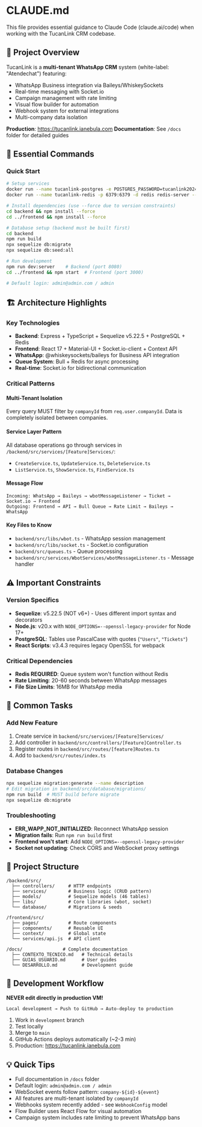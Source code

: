 # CLAUDE.md

This file provides essential guidance to Claude Code (claude.ai/code) when working with the TucanLink CRM codebase.

## 🎯 Project Overview

TucanLink is a **multi-tenant WhatsApp CRM** system (white-label: "Atendechat") featuring:
- WhatsApp Business integration via Baileys/WhiskeySockets
- Real-time messaging with Socket.io
- Campaign management with rate limiting
- Visual flow builder for automation
- Webhook system for external integrations
- Multi-company data isolation

**Production**: https://tucanlink.ianebula.com
**Documentation**: See `/docs` folder for detailed guides

## 🚀 Essential Commands

### Quick Start
```bash
# Setup services
docker run --name tucanlink-postgres -e POSTGRES_PASSWORD=tucanlink2024 -e POSTGRES_USER=tucanlink -e POSTGRES_DB=tucanlink -p 5432:5432 -d postgres:14
docker run --name tucanlink-redis -p 6379:6379 -d redis redis-server --requirepass tucanlink2024

# Install dependencies (use --force due to version constraints)
cd backend && npm install --force
cd ../frontend && npm install --force

# Database setup (backend must be built first)
cd backend
npm run build
npx sequelize db:migrate
npx sequelize db:seed:all

# Run development
npm run dev:server    # Backend (port 8080)
cd ../frontend && npm start  # Frontend (port 3000)

# Default login: admin@admin.com / admin
```

## 🏗️ Architecture Highlights

### Key Technologies
- **Backend**: Express + TypeScript + Sequelize v5.22.5 + PostgreSQL + Redis
- **Frontend**: React 17 + Material-UI + Socket.io-client + Context API
- **WhatsApp**: @whiskeysockets/baileys for Business API integration
- **Queue System**: Bull + Redis for async processing
- **Real-time**: Socket.io for bidirectional communication

### Critical Patterns

#### Multi-Tenant Isolation
Every query MUST filter by `companyId` from `req.user.companyId`. Data is completely isolated between companies.

#### Service Layer Pattern
All database operations go through services in `/backend/src/services/[Feature]Services/`:
- `CreateService.ts`, `UpdateService.ts`, `DeleteService.ts`
- `ListService.ts`, `ShowService.ts`, `FindService.ts`

#### Message Flow
```
Incoming: WhatsApp → Baileys → wbotMessageListener → Ticket → Socket.io → Frontend
Outgoing: Frontend → API → Bull Queue → Rate Limit → Baileys → WhatsApp
```

#### Key Files to Know
- `backend/src/libs/wbot.ts` - WhatsApp session management
- `backend/src/libs/socket.ts` - Socket.io configuration
- `backend/src/queues.ts` - Queue processing
- `backend/src/services/WbotServices/wbotMessageListener.ts` - Message handler

## ⚠️ Important Constraints

### Version Specifics
- **Sequelize**: v5.22.5 (NOT v6+) - Uses different import syntax and decorators
- **Node.js**: v20.x with `NODE_OPTIONS=--openssl-legacy-provider` for Node 17+
- **PostgreSQL**: Tables use PascalCase with quotes (`"Users"`, `"Tickets"`)
- **React Scripts**: v3.4.3 requires legacy OpenSSL for webpack

### Critical Dependencies
- **Redis REQUIRED**: Queue system won't function without Redis
- **Rate Limiting**: 20-60 seconds between WhatsApp messages
- **File Size Limits**: 16MB for WhatsApp media

## 🔧 Common Tasks

### Add New Feature
1. Create service in `backend/src/services/[Feature]Services/`
2. Add controller in `backend/src/controllers/[Feature]Controller.ts`
3. Register routes in `backend/src/routes/[feature]Routes.ts`
4. Add to `backend/src/routes/index.ts`

### Database Changes
```bash
npx sequelize migration:generate --name description
# Edit migration in backend/src/database/migrations/
npm run build  # MUST build before migrate
npx sequelize db:migrate
```

### Troubleshooting
- **ERR_WAPP_NOT_INITIALIZED**: Reconnect WhatsApp session
- **Migration fails**: Run `npm run build` first
- **Frontend won't start**: Add `NODE_OPTIONS=--openssl-legacy-provider`
- **Socket not updating**: Check CORS and WebSocket proxy settings

## 📁 Project Structure
```
/backend/src/
  ├── controllers/     # HTTP endpoints
  ├── services/        # Business logic (CRUD pattern)
  ├── models/          # Sequelize models (46 tables)
  ├── libs/            # Core libraries (wbot, socket)
  └── database/        # Migrations & seeds

/frontend/src/
  ├── pages/           # Route components
  ├── components/      # Reusable UI
  ├── context/         # Global state
  └── services/api.js  # API client

/docs/               # Complete documentation
  ├── CONTEXTO_TECNICO.md   # Technical details
  ├── GUIAS_USUARIO.md      # User guides
  └── DESARROLLO.md         # Development guide
```

## 🚨 Development Workflow

**NEVER edit directly in production VM!**

```
Local development → Push to GitHub → Auto-deploy to production
```

1. Work in `development` branch
2. Test locally
3. Merge to `main`
4. GitHub Actions deploys automatically (~2-3 min)
5. Production: https://tucanlink.ianebula.com

## 💡 Quick Tips

- Full documentation in `/docs` folder
- Default login: `admin@admin.com / admin`
- WebSocket events follow pattern: `company-${id}-${event}`
- All features are multi-tenant isolated by `companyId`
- Webhooks system recently added - see `WebhookConfig` model
- Flow Builder uses React Flow for visual automation
- Campaign system includes rate limiting to prevent WhatsApp bans
